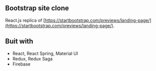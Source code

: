 ## Bootstrap site clone
React.js replica of [https://startbootstrap.com/previews/landing-page/](https://startbootstrap.com/previews/landing-page/).

## Buit with
- React, React Spring, Material UI
- Redux, Redux Saga
- Firebase
